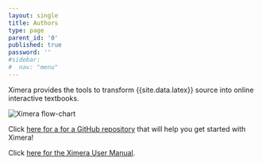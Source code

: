 ```yaml
---
layout: single
title: Authors
type: page
parent_id: '0'
published: true
password: ''
#sidebar:
#  nav: "menu"
---
```


Ximera provides the tools to transform {{site.data.latex}} source into online
interactive textbooks.



![Ximera flow-chart](https://ximera.osu.edu/introduction/gettingStarted/whatIsXimera/XimeraGraphic.png)


Click [here for a for a GitHub repository](https://ximera.osu.edu/introduction/gettingStarted) that will help you get started with Ximera!



Click [here for the Ximera User Manual](https://ximera.osu.edu/examples/exampleActivityCollection).


